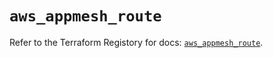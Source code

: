 # `aws_appmesh_route`

Refer to the Terraform Registory for docs: [`aws_appmesh_route`](https://registry.terraform.io/providers/hashicorp/aws/5.20.1/docs/resources/appmesh_route).
